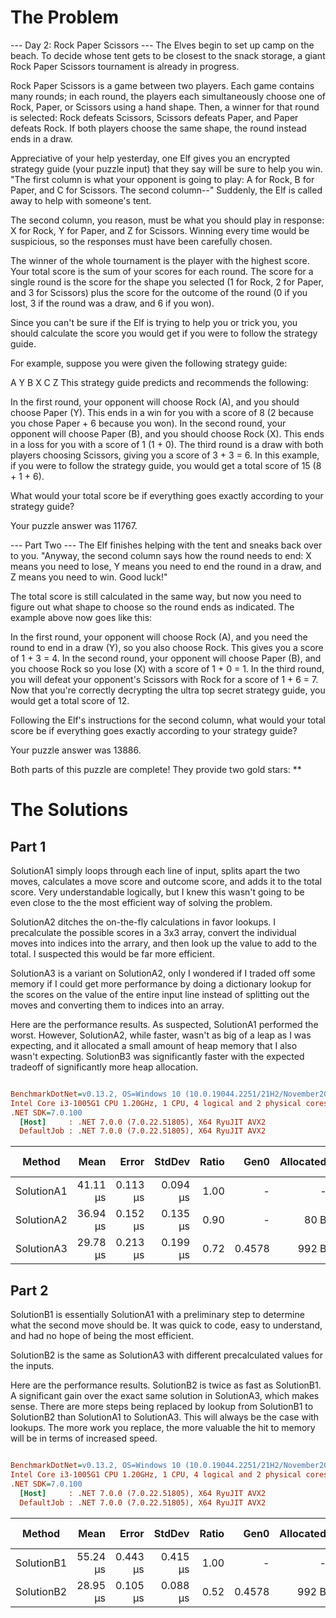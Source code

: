 ﻿# The Problem

--- Day 2: Rock Paper Scissors ---
The Elves begin to set up camp on the beach. To decide whose tent gets to be closest to the snack storage, a giant Rock Paper Scissors tournament is already in progress.

Rock Paper Scissors is a game between two players. Each game contains many rounds; in each round, the players each simultaneously choose one of Rock, Paper, or Scissors using a hand shape. Then, a winner for that round is selected: Rock defeats Scissors, Scissors defeats Paper, and Paper defeats Rock. If both players choose the same shape, the round instead ends in a draw.

Appreciative of your help yesterday, one Elf gives you an encrypted strategy guide (your puzzle input) that they say will be sure to help you win. "The first column is what your opponent is going to play: A for Rock, B for Paper, and C for Scissors. The second column--" Suddenly, the Elf is called away to help with someone's tent.

The second column, you reason, must be what you should play in response: X for Rock, Y for Paper, and Z for Scissors. Winning every time would be suspicious, so the responses must have been carefully chosen.

The winner of the whole tournament is the player with the highest score. Your total score is the sum of your scores for each round. The score for a single round is the score for the shape you selected (1 for Rock, 2 for Paper, and 3 for Scissors) plus the score for the outcome of the round (0 if you lost, 3 if the round was a draw, and 6 if you won).

Since you can't be sure if the Elf is trying to help you or trick you, you should calculate the score you would get if you were to follow the strategy guide.

For example, suppose you were given the following strategy guide:

A Y
B X
C Z
This strategy guide predicts and recommends the following:

In the first round, your opponent will choose Rock (A), and you should choose Paper (Y). This ends in a win for you with a score of 8 (2 because you chose Paper + 6 because you won).
In the second round, your opponent will choose Paper (B), and you should choose Rock (X). This ends in a loss for you with a score of 1 (1 + 0).
The third round is a draw with both players choosing Scissors, giving you a score of 3 + 3 = 6.
In this example, if you were to follow the strategy guide, you would get a total score of 15 (8 + 1 + 6).

What would your total score be if everything goes exactly according to your strategy guide?

Your puzzle answer was 11767.

--- Part Two ---
The Elf finishes helping with the tent and sneaks back over to you. "Anyway, the second column says how the round needs to end: X means you need to lose, Y means you need to end the round in a draw, and Z means you need to win. Good luck!"

The total score is still calculated in the same way, but now you need to figure out what shape to choose so the round ends as indicated. The example above now goes like this:

In the first round, your opponent will choose Rock (A), and you need the round to end in a draw (Y), so you also choose Rock. This gives you a score of 1 + 3 = 4.
In the second round, your opponent will choose Paper (B), and you choose Rock so you lose (X) with a score of 1 + 0 = 1.
In the third round, you will defeat your opponent's Scissors with Rock for a score of 1 + 6 = 7.
Now that you're correctly decrypting the ultra top secret strategy guide, you would get a total score of 12.

Following the Elf's instructions for the second column, what would your total score be if everything goes exactly according to your strategy guide?

Your puzzle answer was 13886.

Both parts of this puzzle are complete! They provide two gold stars: **

# The Solutions

## Part 1

SolutionA1 simply loops through each line of input, splits apart the two moves, calculates a move
score and outcome score, and adds it to the total score. Very understandable logically, but I knew
this wasn't going to be even close to the the most efficient way of solving the problem.

SolutionA2 ditches the on-the-fly calculations in favor lookups. I precalculate the possible
scores in a 3x3 array, convert the individual moves into indices into the arrary, and then look up
the value to add to the total. I suspected this would be far more efficient.

SolutionA3 is a variant on SolutionA2, only I wondered if I traded off some memory if I could get
more performance by doing a dictionary lookup for the scores on the value of the entire input line
instead of splitting out the moves and converting them to indices into an array.

Here are the performance results. As suspected, SolutionA1 performed the worst. However,
SolutionA2, while faster, wasn't as big of a leap as I was expecting, and it allocated a small
amount of heap memory that I also wasn't expecting. SolutionB3 was significantly faster with the
expected tradeoff of significantly more heap allocation.

``` ini

BenchmarkDotNet=v0.13.2, OS=Windows 10 (10.0.19044.2251/21H2/November2021Update)
Intel Core i3-1005G1 CPU 1.20GHz, 1 CPU, 4 logical and 2 physical cores
.NET SDK=7.0.100
  [Host]     : .NET 7.0.0 (7.0.22.51805), X64 RyuJIT AVX2
  DefaultJob : .NET 7.0.0 (7.0.22.51805), X64 RyuJIT AVX2


```
|     Method |     Mean |    Error |   StdDev | Ratio |   Gen0 | Allocated | Alloc Ratio |
|----------- |---------:|---------:|---------:|------:|-------:|----------:|------------:|
| SolutionA1 | 41.11 μs | 0.113 μs | 0.094 μs |  1.00 |      - |         - |          NA |
| SolutionA2 | 36.94 μs | 0.152 μs | 0.135 μs |  0.90 |      - |      80 B |          NA |
| SolutionA3 | 29.78 μs | 0.213 μs | 0.199 μs |  0.72 | 0.4578 |     992 B |          NA |

## Part 2

SolutionB1 is essentially SolutionA1 with a preliminary step to determine what the second move
should be. It was quick to code, easy to understand, and had no hope of being the most efficient.

SolutionB2 is the same as SolutionA3 with different precalculated values for the inputs.

Here are the performance results. SolutionB2 is twice as fast as SolutionB1. A significant gain
over the exact same solution in SolutionA3, which makes sense. There are more steps being replaced
by lookup from SolutionB1 to SolutionB2 than SolutionA1 to SolutionA3. This will always be the
case with lookups. The more work you replace, the more valuable the hit to memory will be in terms
of increased speed.

``` ini

BenchmarkDotNet=v0.13.2, OS=Windows 10 (10.0.19044.2251/21H2/November2021Update)
Intel Core i3-1005G1 CPU 1.20GHz, 1 CPU, 4 logical and 2 physical cores
.NET SDK=7.0.100
  [Host]     : .NET 7.0.0 (7.0.22.51805), X64 RyuJIT AVX2
  DefaultJob : .NET 7.0.0 (7.0.22.51805), X64 RyuJIT AVX2


```
|     Method |     Mean |    Error |   StdDev | Ratio |   Gen0 | Allocated | Alloc Ratio |
|----------- |---------:|---------:|---------:|------:|-------:|----------:|------------:|
| SolutionB1 | 55.24 μs | 0.443 μs | 0.415 μs |  1.00 |      - |         - |          NA |
| SolutionB2 | 28.95 μs | 0.105 μs | 0.088 μs |  0.52 | 0.4578 |     992 B |          NA |
